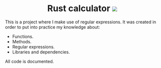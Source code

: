 <h1 align="center">Rust calculator <img src="https://media0.giphy.com/media/EAAKR8I15yFg0RK5as/giphy.webp?cid=ecf05e47gy2ekmbqt8x06i5vpkgdfeoy07mmnmoqb7s00sdb&rid=giphy.webp&ct=g"></h1>
<p>
  This is a project where I make use of regular expressions. It was created in order to put into practice my knowledge about:
  <ul>
  <li>
    Functions.
  </li>
  <li>
    Methods.
  </li>
  <li>
    Regular expressions.
  </li>
  <li>
    Libraries and dependencies.
  </li>
  </ul>
  All code is documented.
</p>
